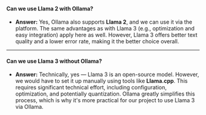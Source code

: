 #### **Can we use Llama 2 with Ollama?**

- **Answer:** Yes, Ollama also supports **Llama 2**, and we can use it via the platform. The same advantages as with Llama 3 (e.g., optimization and easy integration) apply here as well. However, Llama 3 offers better text quality and a lower error rate, making it the better choice overall.

---

#### **Can we use Llama 3 without Ollama?**

- **Answer:** Technically, yes — Llama 3 is an open-source model. However, we would have to set it up manually using tools like **Llama.cpp**. This requires significant technical effort, including configuration, optimization, and potentially quantization. Ollama greatly simplifies this process, which is why it's more practical for our project to use Llama 3 via Ollama.
